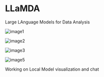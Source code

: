 # LLaMDA
Large LAnguage Models for Data Analysis



![image1](https://github.com/akhilsonga/LLaMDA/assets/81876214/3b58d5d6-e8fb-463b-b39d-9c9ce332235c)




![image2](https://github.com/akhilsonga/LLaMDA/assets/81876214/6ced6dd0-5c18-4870-840c-15190cd62df6)



![image3](https://github.com/akhilsonga/LLaMDA/assets/81876214/8ebe2dce-658a-4eec-ac42-8b15691e6123)




![image5](https://github.com/akhilsonga/LLaMDA/assets/81876214/e56b5699-0745-4b3e-837d-41222d41a16f)


Working on Local Model visualization and chat 




